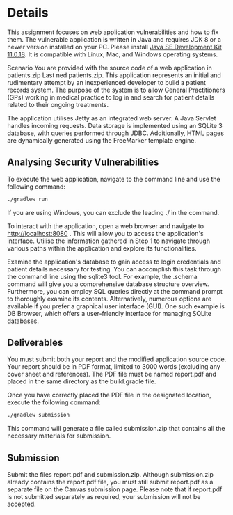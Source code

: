 # Details

This assignment focuses on web application vulnerabilities and how to fix them. The vulnerable application is written in Java and requires JDK 8 or a newer version installed on your PC. Please install [Java SE Development Kit 11.0.18](https://www.oracle.com/java/technologies/javase/jdk11-archive-downloads.html#:~:text=Java%20SE%20Development%20Kit%2011.0.18). It is compatible with Linux, Mac, and Windows operating systems.

Scenario
You are provided with the source code of a web application in patients.zip Last ned patients.zip. This application represents an initial and rudimentary attempt by an inexperienced developer to build a patient records system. The purpose of the system is to allow General Practitioners (GPs) working in medical practice to log in and search for patient details related to their ongoing treatments.

The application utilises Jetty as an integrated web server. A Java Servlet handles incoming requests. Data storage is implemented using an SQLite 3 database, with queries performed through JDBC. Additionally, HTML pages are dynamically generated using the FreeMarker template engine.

## Analysing Security Vulnerabilities

To execute the web application, navigate to the command line and use the following command:

```bash
./gradlew run
```

If you are using Windows, you can exclude the leading ./ in the command.

To interact with the application, open a web browser and navigate to <http://localhost:8080> . This will allow you to access the application's interface. Utilise the information gathered in Step 1 to navigate through various paths within the application and explore its functionalities.

Examine the application's database to gain access to login credentials and patient details necessary for testing. You can accomplish this task through the command line using the sqlite3 tool. For example, the .schema command will give you a comprehensive database structure overview. Furthermore, you can employ SQL queries directly at the command prompt to thoroughly examine its contents. Alternatively, numerous options are available if you prefer a graphical user interface (GUI). One such example is DB Browser, which offers a user-friendly interface for managing SQLite databases.

## Deliverables

You must submit both your report and the modified application source code. Your report should be in PDF format, limited to 3000 words (excluding any cover sheet and references). The PDF file must be named report.pdf and placed in the same directory as the build.gradle file.

Once you have correctly placed the PDF file in the designated location, execute the following command:

```bash
./gradlew submission
```

This command will generate a file called submission.zip that contains all the necessary materials for submission.

## Submission

Submit the files report.pdf and submission.zip. Although submission.zip already contains the report.pdf file, you must still submit report.pdf as a separate file  on the Canvas submission page. Please note that if report.pdf is not submitted separately as required, your submission will not be accepted.

